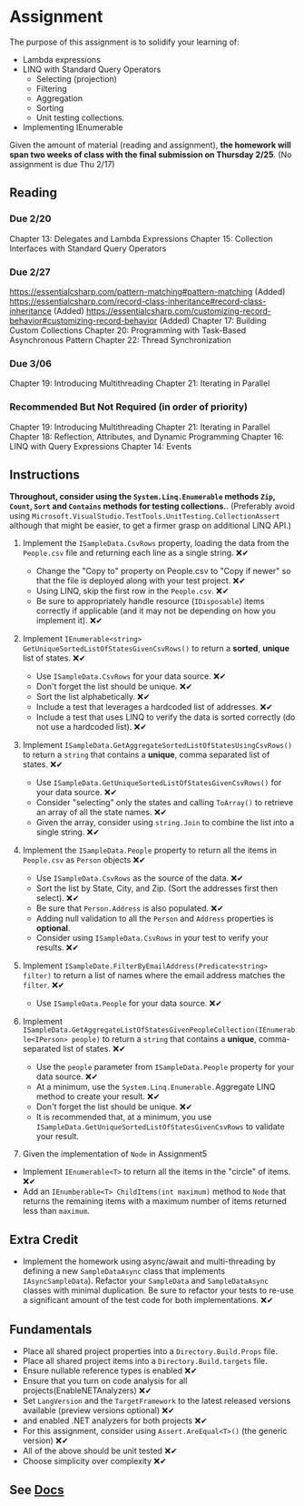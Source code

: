 # Assignment

The purpose of this assignment is to solidify your learning of:

- Lambda expressions
- LINQ with Standard Query Operators
  - Selecting (projection)
  - Filtering
  - Aggregation
  - Sorting
  - Unit testing collections.
- Implementing IEnumerable

Given the amount of material (reading and assignment), **the homework will span two weeks of class with the final submission on Thursday 2/25**. (No assignment is due Thu 2/17)

## Reading

### Due 2/20

Chapter 13: Delegates and Lambda Expressions
Chapter 15: Collection Interfaces with Standard Query Operators

### Due 2/27

https://essentialcsharp.com/pattern-matching#pattern-matching (Added)
https://essentialcsharp.com/record-class-inheritance#record-class-inheritance (Added)
https://essentialcsharp.com/customizing-record-behavior#customizing-record-behavior (Added)
Chapter 17: Building Custom Collections
Chapter 20: Programming with Task-Based Asynchronous Pattern
Chapter 22: Thread Synchronization

### Due 3/06

Chapter 19: Introducing Multithreading
Chapter 21: Iterating in Parallel

### Recommended But Not Required (in order of priority)

Chapter 19: Introducing Multithreading
Chapter 21: Iterating in Parallel
Chapter 18: Reflection, Attributes, and Dynamic Programming
Chapter 16: LINQ with Query Expressions
Chapter 14: Events

## Instructions

**Throughout, consider using the `System.Linq.Enumerable` methods `Zip`, `Count`, `Sort` and `Contains` methods for testing collections.**. (Preferably avoid using `Microsoft.VisualStudio.TestTools.UnitTesting.CollectionAssert` although that might be easier, to get a firmer grasp on additional LINQ API.)

1. Implement the `ISampleData.CsvRows` property, loading the data from the `People.csv` file and returning each line as a single string. ❌✔

   - Change the "Copy to" property on People.csv to "Copy if newer" so that the file is deployed along with your test project. ❌✔
   - Using LINQ, skip the first row in the `People.csv`. ❌✔
   - Be sure to appropriately handle resource (`IDisposable`) items correctly if applicable (and it may not be depending on how you implement it). ❌✔

2. Implement `IEnumerable<string> GetUniqueSortedListOfStatesGivenCsvRows()` to return a **sorted**, **unique** list of states. ❌✔

   - Use `ISampleData.CsvRows` for your data source. ❌✔
   - Don't forget the list should be unique. ❌✔
   - Sort the list alphabetically. ❌✔
   - Include a test that leverages a hardcoded list of addresses. ❌✔
   - Include a test that uses LINQ to verify the data is sorted correctly (do not use a hardcoded list). ❌✔

3. Implement `ISampleData.GetAggregateSortedListOfStatesUsingCsvRows()` to return a `string` that contains a **unique**, comma separated list of states. ❌✔

   - Use `ISampleData.GetUniqueSortedListOfStatesGivenCsvRows()` for your data source. ❌✔
   - Consider "selecting" only the states and calling `ToArray()` to retrieve an array of all the state names. ❌✔
   - Given the array, consider using `string.Join` to combine the list into a single string. ❌✔

4. Implement the `ISampleData.People` property to return all the items in `People.csv` as `Person` objects ❌✔

   - Use `ISampleData.CsvRows` as the source of the data. ❌✔
   - Sort the list by State, City, and Zip. (Sort the addresses first then select). ❌✔
   - Be sure that `Person.Address` is also populated. ❌✔
   - Adding null validation to all the `Person` and `Address` properties is **optional**.
   - Consider using `ISampleData.CsvRows` in your test to verify your results. ❌✔

5. Implement `ISampleDate.FilterByEmailAddress(Predicate<string> filter)` to return a list of names where the email address matches the `filter`. ❌✔

   - Use `ISampleData.People` for your data source. ❌✔

6. Implement `ISampleData.GetAggregateListOfStatesGivenPeopleCollection(IEnumerable<IPerson> people)` to return a `string` that contains a **unique**, comma-separated list of states. ❌✔

   - Use the `people` parameter from `ISampleData.People` property for your data source. ❌✔
   - At a minimum, use the `System.Linq.Enumerable.`Aggregate LINQ method to create your result. ❌✔
   - Don't forget the list should be unique. ❌✔
   - It is recommended that, at a minimum, you use `ISampleData.GetUniqueSortedListOfStatesGivenCsvRows` to validate your result.

7. Given the implementation of `Node` in Assignment5

- Implement `IEnumerable<T>` to return all the items in the "circle" of items. ❌✔
- Add an `IEnumberable<T> ChildItems(int maximum)` method to `Node` that returns the remaining items with a maximum number of items returned less than `maximum`.  

## Extra Credit

- Implement the homework using async/await and multi-threading by defining a new `SampleDataAsync` class that implements `IAsyncSampleData`). Refactor your `SampleData` and `SampleDataAsync` classes with minimal duplication. Be sure to refactor your tests to re-use a significant amount of the test code for both implementations. ❌✔

## Fundamentals

- Place all shared project properties into a `Directory.Build.Props` file.
- Place all shared project items into a `Directory.Build.targets` file.
- Ensure nullable reference types is enabled  ❌✔
- Ensure that you turn on code analysis for all projects(EnableNETAnalyzers)  ❌✔
- Set `LangVersion` and the `TargetFramework` to the latest released versions available (preview versions optional)   ❌✔
- and enabled .NET analyzers for both projects ❌✔
- For this assignment, consider using `Assert.AreEqual<T>()` (the generic version)  ❌✔
- All of the above should be unit tested ❌✔
- Choose simplicity over complexity ❌✔

## See [Docs](Docs)
